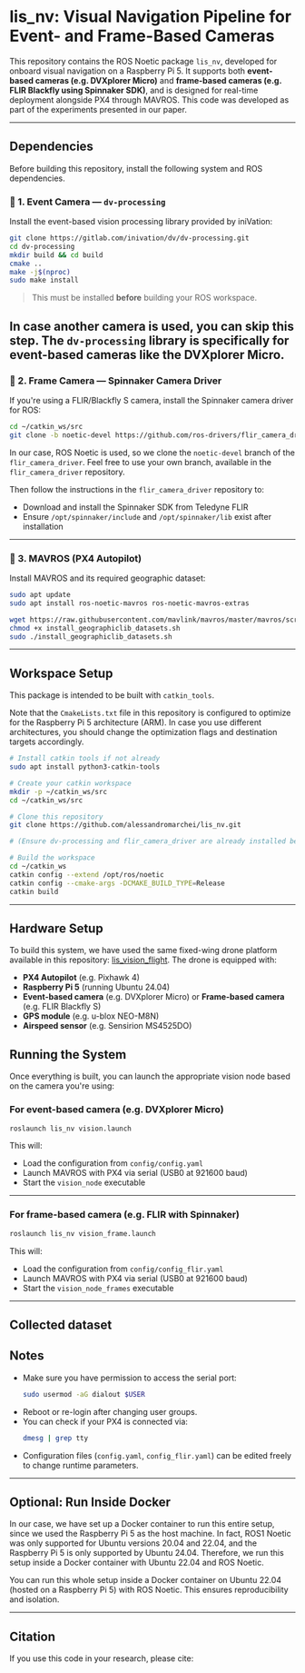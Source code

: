 # lis_nv: Visual Navigation Pipeline for Event- and Frame-Based Cameras

This repository contains the ROS Noetic package `lis_nv`, developed for onboard visual navigation on a Raspberry Pi 5. It supports both **event-based cameras (e.g. DVXplorer Micro)** and **frame-based cameras (e.g. FLIR Blackfly using Spinnaker SDK)**, and is designed for real-time deployment alongside PX4 through MAVROS. This code was developed as part of the experiments presented in our paper.

---

## Dependencies

Before building this repository, install the following system and ROS dependencies.

### 🔹 1. Event Camera — `dv-processing`

Install the event-based vision processing library provided by iniVation:

```bash
git clone https://gitlab.com/inivation/dv/dv-processing.git
cd dv-processing
mkdir build && cd build
cmake ..
make -j$(nproc)
sudo make install
```

> This must be installed **before** building your ROS workspace.


In case another camera is used, you can skip this step. The `dv-processing` library is specifically for event-based cameras like the DVXplorer Micro.
---

### 🔹 2. Frame Camera — Spinnaker Camera Driver

If you're using a FLIR/Blackfly S camera, install the Spinnaker camera driver for ROS:

```bash
cd ~/catkin_ws/src
git clone -b noetic-devel https://github.com/ros-drivers/flir_camera_driver.git
```

In our case, ROS Noetic is used, so we clone the `noetic-devel` branch of the `flir_camera_driver`.
Feel free to use your own branch, available in the `flir_camera_driver` repository.

Then follow the instructions in the `flir_camera_driver` repository to:
- Download and install the Spinnaker SDK from Teledyne FLIR
- Ensure `/opt/spinnaker/include` and `/opt/spinnaker/lib` exist after installation

---

### 🔹 3. MAVROS (PX4 Autopilot)

Install MAVROS and its required geographic dataset:

```bash
sudo apt update
sudo apt install ros-noetic-mavros ros-noetic-mavros-extras

wget https://raw.githubusercontent.com/mavlink/mavros/master/mavros/scripts/install_geographiclib_datasets.sh
chmod +x install_geographiclib_datasets.sh
sudo ./install_geographiclib_datasets.sh
```

---

## Workspace Setup

This package is intended to be built with `catkin_tools`.

Note that the `CmakeLists.txt` file in this repository is configured to optimize for the Raspberry Pi 5 architecture (ARM). In case you use different architectures, you should change the optimization flags and destination targets accordingly.

```bash
# Install catkin tools if not already
sudo apt install python3-catkin-tools

# Create your catkin workspace
mkdir -p ~/catkin_ws/src
cd ~/catkin_ws/src

# Clone this repository
git clone https://github.com/alessandromarchei/lis_nv.git

# (Ensure dv-processing and flir_camera_driver are already installed before building)

# Build the workspace
cd ~/catkin_ws
catkin config --extend /opt/ros/noetic
catkin config --cmake-args -DCMAKE_BUILD_TYPE=Release
catkin build
```

---

## Hardware Setup

To build this system, we have used the same fixed-wing drone platform available in this repository: [lis_vision_flight](https://github.com/lis-epfl/lis-vision-flight).
The drone is equipped with:
- **PX4 Autopilot** (e.g. Pixhawk 4)
- **Raspberry Pi 5** (running Ubuntu 24.04)
- **Event-based camera** (e.g. DVXplorer Micro) or **Frame-based camera** (e.g. FLIR Blackfly S)
- **GPS module** (e.g. u-blox NEO-M8N)
- **Airspeed sensor** (e.g. Sensirion MS4525DO)


## Running the System

Once everything is built, you can launch the appropriate vision node based on the camera you're using:

### For **event-based camera** (e.g. DVXplorer Micro)

```bash
roslaunch lis_nv vision.launch
```

This will:
- Load the configuration from `config/config.yaml`
- Launch MAVROS with PX4 via serial (USB0 at 921600 baud)
- Start the `vision_node` executable

---

### For **frame-based camera** (e.g. FLIR with Spinnaker)

```bash
roslaunch lis_nv vision_frame.launch
```

This will:
- Load the configuration from `config/config_flir.yaml`
- Launch MAVROS with PX4 via serial (USB0 at 921600 baud)
- Start the `vision_node_frames` executable

---

## Collected dataset



## Notes

- Make sure you have permission to access the serial port:
  ```bash
  sudo usermod -aG dialout $USER
  ```
- Reboot or re-login after changing user groups.
- You can check if your PX4 is connected via:
  ```bash
  dmesg | grep tty
  ```
- Configuration files (`config.yaml`, `config_flir.yaml`) can be edited freely to change runtime parameters.

---

## Optional: Run Inside Docker

In our case, we have set up a Docker container to run this entire setup, since we used the Raspberry Pi 5 as the host machine. In fact, ROS1 Noetic was only supported for Ubuntu versions 20.04 and 22.04, and the Raspberry Pi 5 is only supported by Ubuntu 24.04. Therefore, we run this setup inside a Docker container with Ubuntu 22.04 and ROS Noetic.

You can run this whole setup inside a Docker container on Ubuntu 22.04 (hosted on a Raspberry Pi 5) with ROS Noetic. This ensures reproducibility and isolation.

---

## Citation

If you use this code in your research, please cite:


